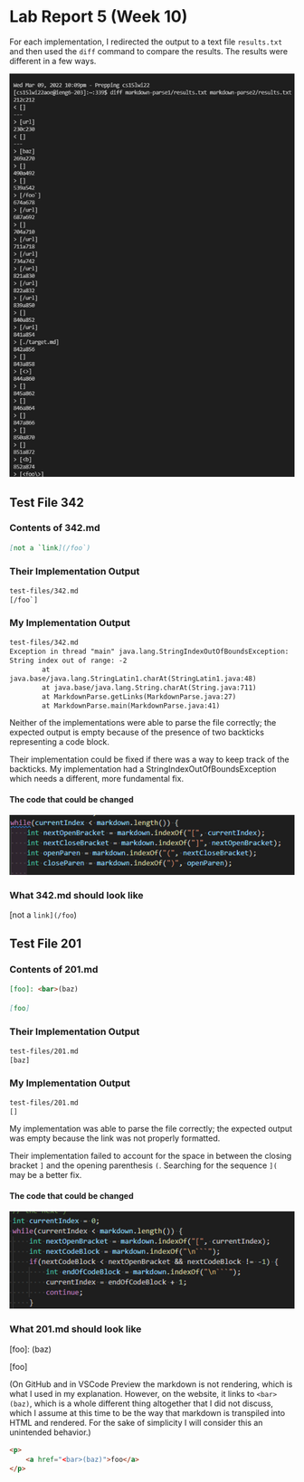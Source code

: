 # Lab Report 5 (Week 10)

For each implementation, I redirected the output to a text file `results.txt` and then used the `diff` command to compare the results. The results were different in a few ways.

![Differences](images/differences.png)

## Test File 342

### Contents of 342.md

```md
[not a `link](/foo`)
```

### Their Implementation Output

```text
test-files/342.md
[/foo`]
```

### My Implementation Output

```text
test-files/342.md
Exception in thread "main" java.lang.StringIndexOutOfBoundsException: String index out of range: -2
        at java.base/java.lang.StringLatin1.charAt(StringLatin1.java:48)
        at java.base/java.lang.String.charAt(String.java:711)
        at MarkdownParse.getLinks(MarkdownParse.java:27)
        at MarkdownParse.main(MarkdownParse.java:41)
```

Neither of the implementations were able to parse the file correctly; the expected output is empty because of the presence of two backticks representing a code block.

Their implementation could be fixed if there was a way to keep track of the backticks. My implementation had a StringIndexOutOfBoundsException which needs a different, more fundamental fix.

#### The code that could be changed

![Brackets](images/brackets.png)

### What 342.md should look like

[not a `link](/foo`)

## Test File 201

### Contents of 201.md

```md
[foo]: <bar>(baz)

[foo]
```

### Their Implementation Output

```text
test-files/201.md
[baz]
```

### My Implementation Output

```text
test-files/201.md
[]
```

My implementation was able to parse the file correctly; the expected output was empty because the link was not properly formatted.

Their implementation failed to account for the space in between the closing bracket `]` and the opening parenthesis `(`. Searching for the sequence `](` may be a better fix.

#### The code that could be changed

![Codeblocks](images/codeblocks.png)

### What 201.md should look like

[foo]: <bar>(baz)

[foo]

(On GitHub and in VSCode Preview the markdown is not rendering, which is what I used in my explanation. However, on the website, it links to `<bar>(baz)`, which is a whole different thing altogether that I did not discuss, which I assume at this time to be the way that markdown is transpiled into HTML and rendered. For the sake of simplicity I will consider this an unintended behavior.)

```html
<p>
    <a href="<bar>(baz)">foo</a>
</p>
```
